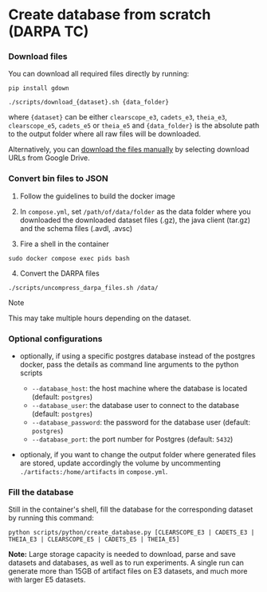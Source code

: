 # Create database from scratch (DARPA TC)

### Download files
You can download all required files directly by running:

```shell
pip install gdown
```
```shell
./scripts/download_{dataset}.sh {data_folder}
```
where `{dataset}` can be either `clearscope_e3`, `cadets_e3`, `theia_e3`, `clearscope_e5`, `cadets_e5` or `theia_e5` and `{data_folder}` is the absolute path to the output folder where all raw files will be downloaded.

Alternatively, you can [download the files manually](./download-files.md) by selecting download URLs from Google Drive.

### Convert bin files to JSON

1. Follow the guidelines to build the docker image

2. In ```compose.yml```, set ```/path/of/data/folder``` as the data folder where you downloaded the downloaded dataset files (.gz), the java client (tar.gz) and the schema files (.avdl, .avsc)

3. Fire a shell in the container 
```
sudo docker compose exec pids bash
```

4. Convert the DARPA files 
```shell
./scripts/uncompress_darpa_files.sh /data/
```

> [!NOTE]  
> This may take multiple hours depending on the dataset.

### Optional configurations
- optionally, if using a specific postgres database instead of the postgres docker, pass the details as command line arguments to the python scripts
  - `--database_host`: the host machine where the database is located (default: `postgres`)
  - `--database_user`: the database user to connect to the database (default: `postgres`)
  - `--database_password`: the password for the database user (default: `postgres`)
  - `--database_port`: the port number for Postgres (default: `5432`)

- optionaly, if you want to change the output folder where generated files are stored, update accordingly the volume by uncommenting `./artifacts:/home/artifacts` in `compose.yml`.

### Fill the database

Still in the container's shell, fill the database for the corresponding dataset by running this command:

```shell
python scripts/python/create_database.py [CLEARSCOPE_E3 | CADETS_E3 | THEIA_E3 | CLEARSCOPE_E5 | CADETS_E5 | THEIA_E5]
```

**Note:** Large storage capacity is needed to download, parse and save datasets and databases, as well as to run experiments. A single run can generate more than 15GB of artifact files on E3 datasets, and much more with larger E5 datasets.